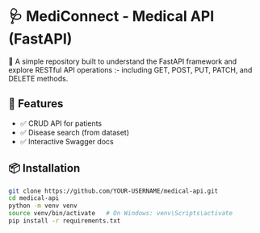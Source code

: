 # 🩺 MediConnect - Medical API (FastAPI)

📘 A simple repository built to understand the FastAPI framework and explore RESTful API operations :- including GET, POST, PUT, PATCH, and DELETE methods.

## 🚀 Features
- ✅ CRUD API for patients  
- ✅ Disease search (from dataset)
- ✅ Interactive Swagger docs  

## 📦 Installation
```bash
git clone https://github.com/YOUR-USERNAME/medical-api.git
cd medical-api
python -m venv venv
source venv/bin/activate   # On Windows: venv\Scripts\activate
pip install -r requirements.txt
